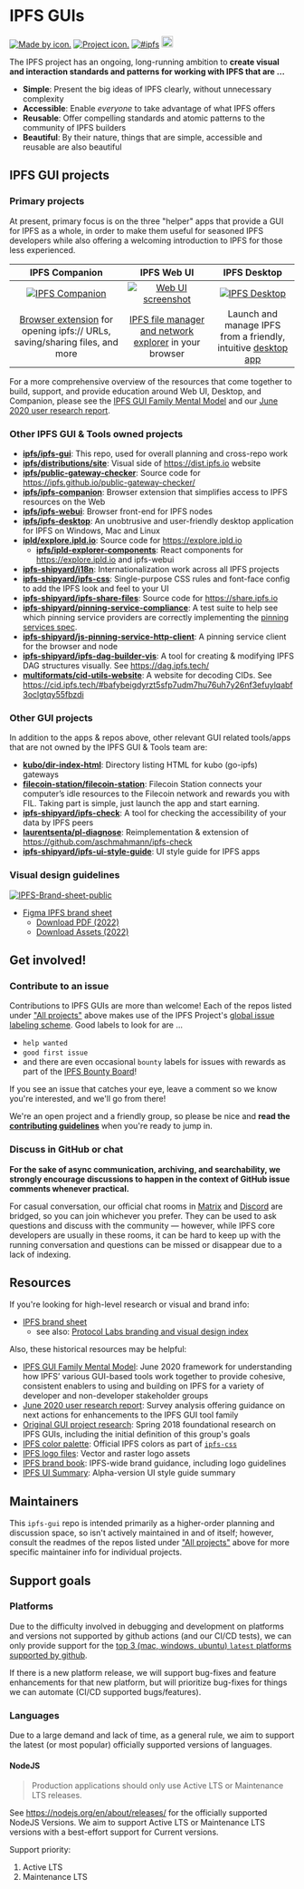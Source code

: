 # IPFS GUIs

[![Made by icon.](https://img.shields.io/badge/made%20by-Protocol%20Labs-blue.svg?style=flat)](https://protocol.ai/)
[![Project icon.](https://img.shields.io/badge/project-IPFS-blue.svg?style=flat)](http://ipfs.io/)
[![#ipfs](https://img.shields.io/badge/irc-%23ipfs-brightgreen.svg)](https://webchat.freenode.net/?channels=ipfs) <a href="https://www.irccloud.com/invite?channel=%23ipfs-gui&amp;hostname=irc.freenode.net&amp;port=6697&amp;ssl=1" target="_blank"><img src="https://img.shields.io/badge/irc-%23ipfs--gui-brightgreen.svg?style=flat"  height="20"></a>

The IPFS project has an ongoing, long-running ambition to **create visual and interaction standards and patterns for working with IPFS that are ...**

- **Simple**: Present the big ideas of IPFS clearly, without unnecessary complexity
- **Accessible**: Enable *everyone* to take advantage of what IPFS offers
- **Reusable**: Offer compelling standards and atomic patterns to the community of IPFS builders
- **Beautiful**: By their nature, things that are simple, accessible and reusable are also beautiful

## IPFS GUI projects

### Primary projects

At present, primary focus is on the three "helper" apps that provide a GUI for IPFS as a whole, in order to make them useful for seasoned IPFS developers while also offering a welcoming introduction to IPFS for those less experienced.

| IPFS Companion | IPFS Web UI | IPFS Desktop |
|:-:|:-:|:-:|
| [<img title="IPFS Companion" src="https://ipfs.io/images/ipfs-companion-hex.png" />][IPFS Companion] | [<img title="Web UI screenshot" src="img/webui-hex.png" />][IPFS Web UI] | [<img title="IPFS Desktop" src="https://ipfs.io/images/ipfs-desktop-hex.png" />][IPFS Desktop] |
| [Browser extension](https://github.com/ipfs/ipfs-companion) for opening ipfs:// URLs, saving/sharing files, and more| [IPFS file manager and network explorer](https://github.com/ipfs-shipyard/ipfs-webui) in your browser | Launch and manage IPFS from a friendly, intuitive [desktop app](https://www.github.com/ipfs-shipyard/ipfs-desktop) |

For a more comprehensive overview of the resources that come together to build, support, and provide education around Web UI, Desktop, and Companion, please see the [IPFS GUI Family Mental Model](https://ipfs-gui-mental-model.netlify.app/) and our [June 2020 user research report](https://docs.google.com/document/d/1V5sDSxMqhhplpcB8u8CffiGWHUvw-t4p_sn5vigdR90/edit#).

### Other IPFS GUI & Tools owned projects

- **[ipfs/ipfs-gui](https://www.github.com/ipfs/ipfs-gui)**: This repo, used for overall planning and cross-repo work
- **[ipfs/distributions/site](https://github.com/ipfs/distributions/tree/master/site)**: Visual side of https://dist.ipfs.io website
- **[ipfs/public-gateway-checker](https://www.github.com/ipfs/public-gateway-checker)**: Source code for https://ipfs.github.io/public-gateway-checker/
- **[ipfs/ipfs-companion](https://github.com/ipfs/ipfs-companion)**: Browser extension that simplifies access to IPFS resources on the Web
- **[ipfs/ipfs-webui](https://github.com/ipfs/ipfs-webui)**: Browser front-end for IPFS nodes
- **[ipfs/ipfs-desktop](https://github.com/ipfs/ipfs-desktop)**: An unobtrusive and user-friendly desktop application for IPFS on Windows, Mac and Linux
- **[ipld/explore.ipld.io](https://github.com/ipld/explore.ipld.io)**: Source code for https://explore.ipld.io
  - **[ipfs/ipld-explorer-components](https://github.com/ipfs/ipld-explorer-components)**: React components for https://explore.ipld.io and ipfs-webui
- **[ipfs-shipyard/i18n](https://github.com/ipfs-shipyard/i18n)**: Internationalization work across all IPFS projects
- **[ipfs-shipyard/ipfs-css](https://www.github.com/ipfs-shipyard/ipfs-css)**: Single-purpose CSS rules and font-face config to add the IPFS look and feel to your UI
- **[ipfs-shipyard/ipfs-share-files](https://www.github.com/ipfs-shipyard/ipfs-share-files)**: Source code for https://share.ipfs.io
- **[ipfs-shipyard/pinning-service-compliance](https://www.github.com/ipfs-shipyard/pinning-service-compliance)**: A test suite to help see which pinning service providers are correctly implementing the [pinning services spec](https://ipfs.github.io/pinning-services-api-spec/).
- **[ipfs-shipyard/js-pinning-service-http-client](https://github.com/ipfs-shipyard/js-pinning-service-http-client)**: A pinning service client for the browser and node
- **[ipfs-shipyard/ipfs-dag-builder-vis](https://github.com/ipfs-shipyard/ipfs-dag-builder-vis)**: A tool for creating & modifying IPFS DAG structures visually. See https://dag.ipfs.tech/ 
- **[multiformats/cid-utils-website](https://github.com/multiformats/cid-utils-website)**: A website for decoding CIDs. See https://cid.ipfs.tech/#bafybeigdyrzt5sfp7udm7hu76uh7y26nf3efuylqabf3oclgtqy55fbzdi



### Other GUI projects

In addition to the apps & repos above, other relevant GUI related tools/apps that are not owned by the IPFS GUI & Tools team are:

- **[kubo/dir-index-html](https://github.com/ipfs/go-ipfs/tree/master/assets/dir-index-html)**: Directory listing HTML for kubo (go-ipfs) gateways
- **[filecoin-station/filecoin-station](https://github.com/filecoin-station/filecoin-station)**: Filecoin Station connects your computer’s idle resources to the Filecoin network and rewards you with FIL. Taking part is simple, just launch the app and start earning.
- **[ipfs-shipyard/ipfs-check](https://github.com/ipfs-shipyard/ipfs-check)**: A tool for checking the accessibility of your data by IPFS peers
- **[laurentsenta/pl-diagnose](https://github.com/laurentsenta/pl-diagnose)**: Reimplementation & extension of https://github.com/aschmahmann/ipfs-check
- **[ipfs-shipyard/ipfs-ui-style-guide](https://www.github.com/ipfs-shipyard/ipfs-ui-style-guide)**: UI style guide for IPFS apps


### Visual design guidelines

[![IPFS-Brand-sheet-public](https://user-images.githubusercontent.com/157609/176955199-0f87b9bc-3a8d-4bd0-b9a3-48a9fe38f942.png)](https://www.figma.com/proto/mH0OlgikgKzLmbMNO3noBs/IPFS-Brand-sheet-public)

- [Figma IPFS brand sheet](https://www.figma.com/proto/mH0OlgikgKzLmbMNO3noBs/IPFS-Brand-sheet-public)
  - [Download PDF (2022)](https://ipfs.io/ipfs/QmcVRX6eArMmyTo2LQ5iDGD1BJ13FwFv8EB1oGaVmSwbwE?filename=ipfs-brand-sheet-2022.pdf)
  - [Download Assets (2022)](https://ipfs.io/ipfs/QmSwE3QkkQf914n3RRMtCprxS8qMTtxEWFHneYppdAukeR?filename=ipfs-brand-assets-2022.zip)

## Get involved!

### Contribute to an issue

Contributions to IPFS GUIs are more than welcome! Each of the repos listed under ["All projects"](#all-projects) above makes use of the IPFS Project's [global issue labeling scheme](https://github.com/ipfs/community/blob/master/ISSUE_LABELS.md). Good labels to look for are ...
- `help wanted`
- `good first issue`
- and there are even occasional `bounty` labels for issues with rewards as part of the [IPFS Bounty Board](https://github.com/ipfs/devgrants/projects/1)!

If you see an issue that catches your eye, leave a comment so we know you're interested, and we'll go from there!

We're an open project and a friendly group, so please be nice and **read the [contributing guidelines](https://github.com/ipfs/community/blob/master/CONTRIBUTING_JS.md)** when you're ready to jump in.

### Discuss in GitHub or chat

**For the sake of async communication, archiving, and searchability, we strongly encourage discussions to happen in the context of GitHub issue comments whenever practical.**

For casual conversation, our official chat rooms in [Matrix](https://app.element.io/#/room/#lobby:ipfs.io) and [Discord](https://discord.gg/Z4H6tdECb9) are bridged, so you can join whichever you prefer. They can be used to ask questions and discuss with the community — however, while IPFS core developers are usually in these rooms, it can be hard to keep up with the running conversation and questions can be missed or disappear due to a lack of indexing.

## Resources

If you're looking for high-level research or visual and brand info:

- [IPFS brand sheet](https://www.figma.com/proto/mH0OlgikgKzLmbMNO3noBs/IPFS-Brand-sheet-public?node-id=22%3A2)
  - see also: [Protocol Labs branding and visual design index](https://www.figma.com/proto/zwiBoppEK16FXV89bqDVgX/PL-%2B-project-branding-master-index?node-id=0%3A6&scaling=min-zoom)

Also, these historical resources may be helpful:

- [IPFS GUI Family Mental Model](https://ipfs-gui-mental-model.netlify.app/): June 2020 framework for understanding how IPFS’ various GUI-based tools work together to provide cohesive, consistent enablers to using and building on IPFS for a variety of developer and non-developer stakeholder groups
- [June 2020 user research report](https://docs.google.com/document/d/1V5sDSxMqhhplpcB8u8CffiGWHUvw-t4p_sn5vigdR90/edit#): Survey analysis offering guidance on next actions for enhancements to the IPFS GUI tool family
- [Original GUI project research](research): Spring 2018 foundational research on IPFS GUIs, including the initial definition of this group's goals
- [IPFS color palette](https://github.com/ipfs-shipyard/ipfs-css#colors): Official IPFS colors as part of [`ipfs-css`](https://github.com/ipfs-shipyard/ipfs-css)
- [IPFS logo files](https://github.com/ipfs-inactive/logo): Vector and raster logo assets
- [IPFS brand book](https://github.com/ipfs-shipyard/ipfs-ui-style-guide/files/1629262/IPFS_brandbook.pdf): IPFS-wide brand guidance, including logo guidelines
- [IPFS UI Summary](img/ipfs-ui-kit.png): Alpha-version UI style guide summary

## Maintainers

This `ipfs-gui` repo is intended primarily as a higher-order planning and discussion space, so isn't actively maintained in and of itself; however, consult the readmes of the repos listed under ["All projects"](#all-projects) above for more specific maintainer info for individual projects.



[IPFS Web UI]: https://github.com/ipfs-shipyard/ipfs-webui "Web-based IPFS file manager and network explorer"
[IPFS Desktop]: https://github.com/ipfs-shipyard/ipfs-desktop "Launch and manage IPFS from a desktop app"
[IPFS Companion]: https://github.com/ipfs/ipfs-companion "Integrate IPFS with your browser"

## Support goals

### Platforms

Due to the difficulty involved in debugging and development on platforms and versions not supported by github actions (and our CI/CD tests), we can only provide support for the [top 3 (mac, windows, ubuntu) `latest` platforms supported by github](https://docs.github.com/en/actions/using-github-hosted-runners/about-github-hosted-runners#supported-runners-and-hardware-resources). 

If there is a new platform release, we will support bug-fixes and feature enhancements for that new platform, but will prioritize bug-fixes for things we can automate (CI/CD supported bugs/features).

### Languages

Due to a large demand and lack of time, as a general rule, we aim to support the latest (or most popular) officially supported versions of languages. 

#### NodeJS

> Production applications should only use Active LTS or Maintenance LTS releases.

See https://nodejs.org/en/about/releases/ for the officially supported NodeJS Versions. We aim to support Active LTS or Maintenance LTS versions with a best-effort support for Current versions.

Support priority:

1. Active LTS
2. Maintenance LTS
